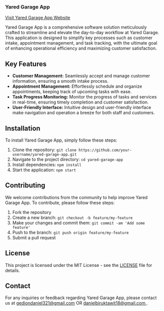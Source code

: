 ### Yared Garage App

[Visit Yared Garage App Website](https://yaredgarage.com/)

Yared Garage App is a comprehensive software solution meticulously crafted to streamline and elevate the day-to-day workflow at Yared Garage. This application is designed to simplify key processes such as customer intake, appointment management, and task tracking, with the ultimate goal of enhancing operational efficiency and maximizing customer satisfaction.

## Key Features

- **Customer Management:** Seamlessly accept and manage customer information, ensuring a smooth intake process.
- **Appointment Management:** Effortlessly schedule and organize appointments, keeping track of upcoming tasks with ease.
- **Task Progress Monitoring:** Monitor the progress of tasks and services in real-time, ensuring timely completion and customer satisfaction.
- **User-Friendly Interface:** Intuitive design and user-friendly interface make navigation and operation a breeze for both staff and customers.

## Installation

To install Yared Garage App, simply follow these steps:

1. Clone the repository: `git clone https://github.com/your-username/yared-garage-app.git`
2. Navigate to the project directory: `cd yared-garage-app`
3. Install dependencies: `npm install`
4. Start the application: `npm start`

## Contributing
We welcome contributions from the community to help improve Yared Garage App. To contribute, please follow these steps:

1. Fork the repository
2. Create a new branch: `git checkout -b feature/my-feature`
3. Make your changes and commit them: `git commit -am 'Add some feature'`
4. Push to the branch: `git push origin feature/my-feature`
5. Submit a pull request

## License

This project is licensed under the MIT License - see the [LICENSE](LICENSE) file for details.

## Contact

For any inquiries or feedback regarding Yared Garage App, please contact us at [gediondaniel321@gmail.com](mailto:gediondaniel321@gmail.com) OR [danielbiruktawit18@gmail.com
](mailto:danielbiruktawit18@gmail.com).
